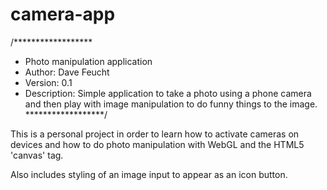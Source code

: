 # camera-app

/******************
* Photo manipulation application
* Author: Dave Feucht
* Version: 0.1
* Description: Simple application to take a photo using a phone camera and then
play with image manipulation to do funny things to the image.
******************/

This is a personal project in order to learn how to activate
cameras on devices and how to do photo manipulation with 
WebGL and the HTML5 'canvas' tag.

Also includes styling of an image input to appear as an icon button.
